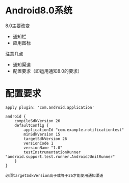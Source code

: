 # Android8.0系统

8.0主要改变

- 通知栏
- 应用图标

注意几点

- 通知渠道
- 配置要求（即运用通知8.0的要求）

# **配置要求**

```
apply plugin: 'com.android.application'

android {
    compileSdkVersion 26
    defaultConfig {
        applicationId "com.example.notificationtest"
        minSdkVersion 15
        targetSdkVersion 26
        versionCode 1
        versionName "1.0"
        testInstrumentationRunner "android.support.test.runner.AndroidJUnitRunner"
    }
}

必须targetSdkVersion高于或等于26才能使用通知渠道
```










